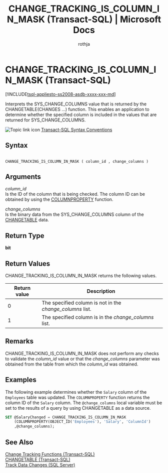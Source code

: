 ﻿---
title: "CHANGE_TRACKING_IS_COLUMN_IN_MASK (Transact-SQL) | Microsoft Docs"
ms.custom: ""
ms.date: "08/08/2016"
ms.prod: sql
ms.prod_service: "database-engine, sql-database"
ms.component: "system-functions"
ms.reviewer: ""
ms.suite: "sql"
ms.technology: system-objects
ms.tgt_pltfrm: ""
ms.topic: "language-reference"
f1_keywords: 
  - "CHANGE_TRACKING_IS_COLUMN_IN_MASK_TSQL"
  - "CHANGE_TRACKING_IS_COLUMN_IN_MASK"
dev_langs: 
  - "TSQL"
helpviewer_keywords: 
  - "change tracking [SQL Server], CHANGE_TRACKING_IS_COLUMN_IN_MASK"
  - "CHANGE_TRACKING_IS_COLUMN_IN_MASK"
ms.assetid: 649b370b-da54-4915-919d-1b597a39d505
caps.latest.revision: 15
author: "rothja"
ms.author: "jroth"
manager: craigg
monikerRange: "= azuresqldb-current || >= sql-server-2016 || = sqlallproducts-allversions"
---
# CHANGE_TRACKING_IS_COLUMN_IN_MASK (Transact-SQL)
[!INCLUDE[tsql-appliesto-ss2008-asdb-xxxx-xxx-md](../../includes/tsql-appliesto-ss2008-asdb-xxxx-xxx-md.md)]

  Interprets the SYS_CHANGE_COLUMNS value that is returned by the CHANGETABLE(CHANGES …) function. This enables an application to determine whether the specified column is included in the values that are returned for SYS_CHANGE_COLUMNS.  
  
 ![Topic link icon](../../database-engine/configure-windows/media/topic-link.gif "Topic link icon") [Transact-SQL Syntax Conventions](../../t-sql/language-elements/transact-sql-syntax-conventions-transact-sql.md)  
  
## Syntax  
  
```  
  
CHANGE_TRACKING_IS_COLUMN_IN_MASK ( column_id , change_columns )  
```  
  
## Arguments  
 *column_id*  
 Is the ID of the column that is being checked. The column ID can be obtained by using the [COLUMNPROPERTY](../../t-sql/functions/columnproperty-transact-sql.md) function.  
  
 *change_columns*  
 Is the binary data from the SYS_CHANGE_COLUMNS column of the [CHANGETABLE](../../relational-databases/system-functions/changetable-transact-sql.md) data.  
  
## Return Type  
 **bit**  
  
## Return Values  
 CHANGE_TRACKING_IS_COLUMN_IN_MASK returns the following values.  
  
|Return value|Description|  
|------------------|-----------------|  
|0|The specified column is not in the *change_columns* list.|  
|1|The specified column is in the *change_columns* list.|  
  
## Remarks  
 CHANGE_TRACKING_IS_COLUMN_IN_MASK does not perform any checks to validate the *column_id* value or that the *change_columns* parameter was obtained from the table from which the *column_id* was obtained.  
  
## Examples  
 The following example determines whether the `Salary` column of the `Employees` table was updated. The `COLUMNPROPERTY` function returns the column ID of the `Salary` column. The `@change_columns` local variable must be set to the results of a query by using CHANGETABLE as a data source.  
  
```sql  
SET @SalaryChanged = CHANGE_TRACKING_IS_COLUMN_IN_MASK  
    (COLUMNPROPERTY(OBJECT_ID('Employees'), 'Salary', 'ColumnId')  
    ,@change_columns);  
```  
  
## See Also  
 [Change Tracking Functions &#40;Transact-SQL&#41;](../../relational-databases/system-functions/change-tracking-functions-transact-sql.md)   
 [CHANGETABLE &#40;Transact-SQL&#41;](../../relational-databases/system-functions/changetable-transact-sql.md)   
 [Track Data Changes &#40;SQL Server&#41;](../../relational-databases/track-changes/track-data-changes-sql-server.md)  
  
  
